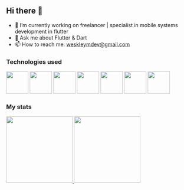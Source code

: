 ## Hi there 👋

- 🔭 I’m currently working on freelancer | specialist in mobile systems development in flutter
- 💬 Ask me about Flutter & Dart
- 📫 How to reach me: weskleymdev@gmail.com

### Technologies used

<div>
  <img src="https://cdn.jsdelivr.net/gh/devicons/devicon@latest/icons/flutter/flutter-original.svg" width="60" />
  <img src="https://cdn.jsdelivr.net/gh/devicons/devicon@latest/icons/dart/dart-original.svg" width="60" />
  <img src="https://cdn.jsdelivr.net/gh/devicons/devicon@latest/icons/kotlin/kotlin-original.svg" width="60" />
  <img src="https://cdn.jsdelivr.net/gh/devicons/devicon@latest/icons/android/android-original-wordmark.svg" width="60" />  
  <img src="https://cdn.jsdelivr.net/gh/devicons/devicon@latest/icons/mobx/mobx-original.svg" width="60" />
  <img src="https://cdn.jsdelivr.net/gh/devicons/devicon@latest/icons/sqlite/sqlite-original.svg" width="60" />
  <img src="https://cdn.jsdelivr.net/gh/devicons/devicon@latest/icons/firebase/firebase-original.svg" width="60" />
</div>

### My stats

<div>
  <a href="https://github.com/weskleyMDev">
  <img height="180cm" src="https://github-readme-stats.vercel.app/api/top-langs/?username=weskleyMDev&layout=compact&theme=dark" />
  <img height="180cm" src="https://github-readme-stats.vercel.app/api?username=weskleyMDev&show_icons=true&theme=dracula" />
</div>
